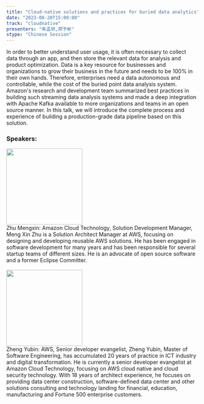 ```yaml
---
title: "Cloud-native solutions and practices for buried data analytics"
date: "2023-08-20T15:00:00" 
track: "cloudnative"
presenters: "朱孟欣,郑予彬"
stype: "Chinese Session"
---
```

In order to better understand user usage, it is often necessary to collect data through an app, and then store the relevant data for analysis and product optimization. Data is a key resource for businesses and organizations to grow their business in the future and needs to be 100% in their own hands. Therefore, enterprises need a data autonomous and controllable, while the cost of the buried point data analysis system. Amazon's research and development team summarized best practices in building such streaming data analysis systems and made a deep integration with Apache Kafka available to more organizations and teams in an open source manner. In this talk, we will introduce the complete process and experience of building a production-grade data pipeline based on this solution.
 ### Speakers: 
 <img src="https://img.bagevent.com/resource/20230608/2002129080.jpeg" width="200" /><br>Zhu Mengxin: Amazon Cloud Technology, Solution Development Manager, Meng Xin Zhu is a Solution Architect Manager at AWS, focusing on designing and developing reusable AWS solutions. He has been engaged in software development for many years and has been responsible for several startup teams of different sizes. He is an advocate of open source software and a former Eclipse Committer.
 <br><br><img src="https://img.bagevent.com/resource/20230608/1701557380.jpg" width="200" /><br>Zheng Yubin: AWS, Senior developer evangelist, Zheng Yubin, Master of Software Engineering, has accumulated 20 years of practice in ICT industry and digital transformation. He is currently a senior developer evangelist at Amazon Cloud Technology, focusing on AWS cloud native and cloud security technology. With 18 years of architect experience, he focuses on providing data center construction, software-defined data center and other solutions consulting and technology landing for financial, education, manufacturing and Fortune 500 enterprise customers.
 <br><br>